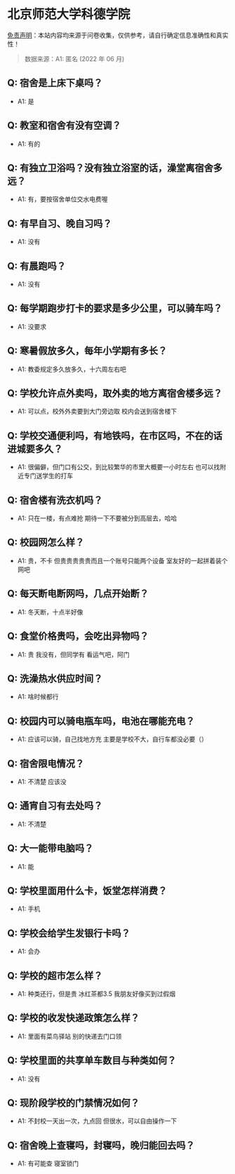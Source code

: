 # 北京师范大学科德学院

[免责声明](https://colleges.chat/#_3)：本站内容均来源于问卷收集，仅供参考，请自行确定信息准确性和真实性！

> 数据来源：A1: 匿名 (2022 年 06 月)

## Q: 宿舍是上床下桌吗？

- A1: 是

## Q: 教室和宿舍有没有空调？

- A1: 有的

## Q: 有独立卫浴吗？没有独立浴室的话，澡堂离宿舍多远？

- A1: 有，要按宿舍单位交水电费喔

## Q: 有早自习、晚自习吗？

- A1: 没有

## Q: 有晨跑吗？

- A1: 没有

## Q: 每学期跑步打卡的要求是多少公里，可以骑车吗？

- A1: 没要求

## Q: 寒暑假放多久，每年小学期有多长？

- A1: 教委规定多久放多久，十六周左右吧

## Q: 学校允许点外卖吗，取外卖的地方离宿舍楼多远？

- A1: 可以点，校外外卖要到大门旁边取  校内会送到宿舍楼下

## Q: 学校交通便利吗，有地铁吗，在市区吗，不在的话进城要多久？

- A1: 很偏僻，但门口有公交，到比较繁华的市里大概要一小时左右 也可以找附近专门送学生的打车

## Q: 宿舍楼有洗衣机吗？

- A1: 只在一楼，有点难抢 期待一下不要被分到高层去，哈哈

## Q: 校园网怎么样？

- A1: 贵，不卡 但贵贵贵贵贵而且一个账号只能两个设备 室友好的一起拼着装个网吧

## Q: 每天断电断网吗，几点开始断？

- A1: 冬天断，十点半好像

## Q: 食堂价格贵吗，会吃出异物吗？

- A1: 贵 我没有，但同学有 看运气吧，阿门

## Q: 洗澡热水供应时间？

- A1: 啥时候都行

## Q: 校园内可以骑电瓶车吗，电池在哪能充电？

- A1: 应该可以骑，自己找地方充 主要是学校不大，自行车都没必要（）

## Q: 宿舍限电情况？

- A1: 不清楚 应该没

## Q: 通宵自习有去处吗？

- A1: 不清楚

## Q: 大一能带电脑吗？

- A1: 能

## Q: 学校里面用什么卡，饭堂怎样消费？

- A1: 手机

## Q: 学校会给学生发银行卡吗？

- A1: 会办

## Q: 学校的超市怎么样？

- A1: 种类还行，但是贵 冰红茶都3.5 我朋友好像买到过假烟

## Q: 学校的收发快递政策怎么样？

- A1: 里面有菜鸟驿站 别的快递去门口领

## Q: 学校里面的共享单车数目与种类如何？

- A1: 没有

## Q: 现阶段学校的门禁情况如何？

- A1: 不封校一天出一次，九点回 但很水，可以自由操作一下

## Q: 宿舍晚上查寝吗，封寝吗，晚归能回去吗？

- A1: 有可能查 寝室锁门

